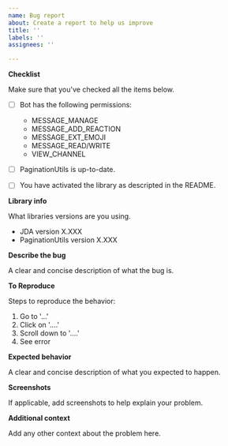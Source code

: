 ```yaml
---
name: Bug report
about: Create a report to help us improve
title: ''
labels: ''
assignees: ''

---
```


**Checklist**

Make sure that you've checked all the items below.

- [ ] Bot has the following permissions:
  - MESSAGE_MANAGE
  - MESSAGE_ADD_REACTION
  - MESSAGE_EXT_EMOJI
  - MESSAGE_READ/WRITE
  - VIEW_CHANNEL
- [ ] PaginationUtils is up-to-date.
- [ ] You have activated the library as descripted in the README.


**Library info**

What libraries versions are you using.
- JDA version X.XXX
- PaginationUtils version X.XXX


**Describe the bug**

A clear and concise description of what the bug is.


**To Reproduce**

Steps to reproduce the behavior:
1. Go to '...'
2. Click on '....'
3. Scroll down to '....'
4. See error


**Expected behavior**

A clear and concise description of what you expected to happen.


**Screenshots**

If applicable, add screenshots to help explain your problem.


**Additional context**

Add any other context about the problem here.
